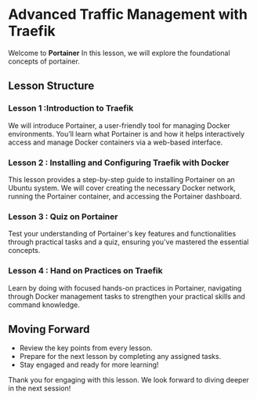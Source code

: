 
# Advanced Traffic Management with Traefik

Welcome to **Portainer** In this lesson, we will explore the foundational concepts of portainer.

## Lesson Structure

### Lesson 1 :Introduction to Traefik

We will introduce Portainer, a user-friendly tool for managing Docker environments. You’ll learn what Portainer is and how it helps interactively access and manage Docker containers via a web-based interface.

### Lesson 2 : Installing and Configuring Traefik with Docker

This lesson provides a step-by-step guide to installing Portainer on an Ubuntu system. We will cover creating the necessary Docker network, running the Portainer container, and accessing the Portainer dashboard.

### Lesson 3 : Quiz on Portainer

Test your understanding of Portainer's key features and functionalities through practical tasks and a quiz, ensuring you've mastered the essential concepts.

### Lesson 4 : Hand on Practices on Traefik

Learn by doing with focused hands-on practices in Portainer, navigating through Docker management tasks to strengthen your practical skills and command knowledge.

## Moving Forward

-   Review the key points from every lesson.
-   Prepare for the next lesson by completing any assigned tasks.
-   Stay engaged and ready for more learning!

Thank you for engaging with this lesson. We look forward to diving deeper in the next session!
<!--stackedit_data:
eyJoaXN0b3J5IjpbNjQ0MTcxNTI1LC02OTQzODQwMjQsNDk3OD
E4ODEwXX0=
-->